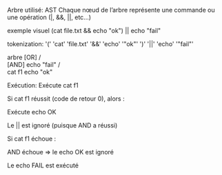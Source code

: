 Arbre utilisé: AST
Chaque nœud de l’arbre représente une commande ou une opération (|, &&, ||, etc...)

exemple visuel
(cat file.txt && echo "ok") || echo "fail"

tokenization:
'(' 'cat' 'file.txt' '&&' 'echo' '"ok"' ')' '||' 'echo' '"fail"'

arbre
          [OR]
         /    \
     [AND]   echo "fail"
     /    \
cat f1  echo "ok"

Exécution:
Exécute cat f1

Si cat f1 réussit (code de retour 0), alors :

Exécute echo OK

Le || est ignoré (puisque AND a réussi)

Si cat f1 échoue :

AND échoue ⇒ le echo OK est ignoré

Le echo FAIL est exécuté
